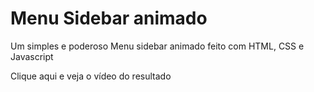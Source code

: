 # Menu Sidebar animado
Um simples e poderoso Menu sidebar animado feito com HTML, CSS e Javascript

Clique aqui e veja o vídeo do resultado
